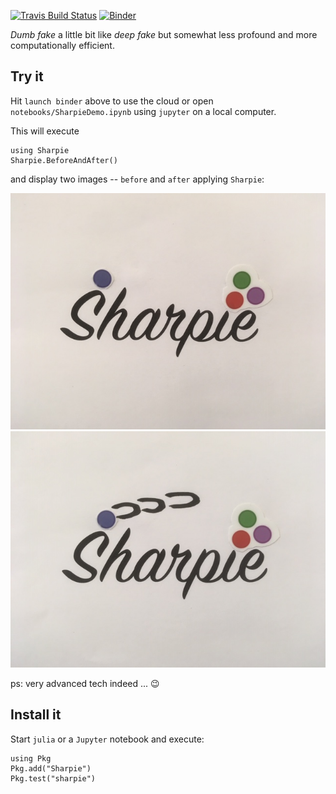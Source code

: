 
[![Travis Build Status](https://travis-ci.org/gaelforget/Sharpie.jl.svg?branch=master)](https://travis-ci.org/gaelforget/Sharpie.jl)
[![Binder](https://mybinder.org/badge_logo.svg)](https://mybinder.org/v2/gh/gaelforget/Sharpie.jl/master?filepath=notebooks%2FSharpieDemo.ipynb)

_Dumb fake_ a little bit like _deep fake_ but somewhat less profound and more computationally efficient. 

## Try it

Hit `launch binder` above to use the cloud or open `notebooks/SharpieDemo.ipynb` using `jupyter` on a local computer.

This will execute

```
using Sharpie
Sharpie.BeforeAndAfter()
```

and display two images -- `before` and `after` applying `Sharpie`:

![alt-text-1](figs/Sharpie_before.jpg "Before") ![alt-text-2](figs/Sharpie_after.jpg "After")

ps: very advanced tech indeed ... :wink:

## Install it

Start `julia` or a `Jupyter` notebook and execute:

```
using Pkg
Pkg.add("Sharpie")
Pkg.test("sharpie")
```
